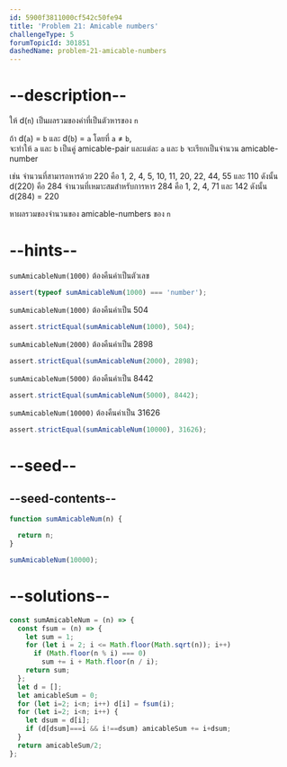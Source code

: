 ```yaml
---
id: 5900f3811000cf542c50fe94
title: 'Problem 21: Amicable numbers'
challengeType: 5
forumTopicId: 301851
dashedName: problem-21-amicable-numbers
---
```


# --description--

ให้ d(`n`) เป็นผลรวมของค่าที่เป็นตัวหารของ `n` 

ถ้า d(`a`) = `b` และ d(`b`) = `a` โดยที่ `a` ≠ `b`,  
จะทำให้ `a` และ `b` เป็นคู่ amicable-pair และแต่ละ `a` และ `b` จะเรียกเป็นจำนวน amicable-number

เช่น จำนวนที่สามารถหารด้วย 220 คือ 1, 2, 4, 5, 10, 11, 20, 22, 44, 55 และ 110 ดังนั้น d(220) คือ 284 จำนวนที่เหมาะสมสำหรับการหาร 284 คือ 1, 2, 4, 71 และ 142 ดังนั้น 
d(284) = 220

หาผลรวมของจำนวนของ amicable-numbers ของ `n`

# --hints--

`sumAmicableNum(1000)` ต้องคืนค่าเป็นตัวเลข

```js
assert(typeof sumAmicableNum(1000) === 'number');
```

`sumAmicableNum(1000)` ต้องคืนค่าเป็น 504

```js
assert.strictEqual(sumAmicableNum(1000), 504);
```

`sumAmicableNum(2000)` ต้องคืนค่าเป็น 2898

```js
assert.strictEqual(sumAmicableNum(2000), 2898);
```

`sumAmicableNum(5000)` ต้องคืนค่าเป็น 8442

```js
assert.strictEqual(sumAmicableNum(5000), 8442);
```

`sumAmicableNum(10000)` ต้องคืนค่าเป็น 31626

```js
assert.strictEqual(sumAmicableNum(10000), 31626);
```

# --seed--

## --seed-contents--

```js
function sumAmicableNum(n) {

  return n;
}

sumAmicableNum(10000);
```

# --solutions--

```js
const sumAmicableNum = (n) => {
  const fsum = (n) => {
    let sum = 1;
    for (let i = 2; i <= Math.floor(Math.sqrt(n)); i++)
      if (Math.floor(n % i) === 0)
        sum += i + Math.floor(n / i);
    return sum;
  };
  let d = [];
  let amicableSum = 0;
  for (let i=2; i<n; i++) d[i] = fsum(i);
  for (let i=2; i<n; i++) {
    let dsum = d[i];
    if (d[dsum]===i && i!==dsum) amicableSum += i+dsum;
  }
  return amicableSum/2;
};
```
